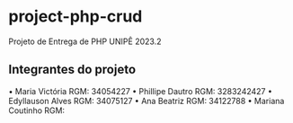 # project-php-crud

Projeto de Entrega de PHP UNIPÊ 2023.2
 

## Integrantes do projeto

<div style="flex-direction:column; display:flex">
• Maria Victória RGM: 34054227
• Phillipe Dautro RGM: 3283242427
• Edyllauson Alves RGM: 34075127
• Ana Beatriz RGM: 34122788
• Mariana Coutinho RGM:

</div>


